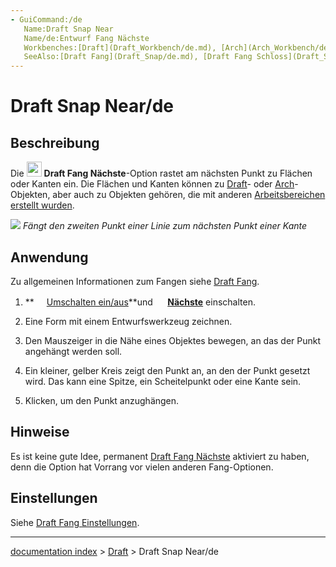 ```yaml
---
- GuiCommand:/de
   Name:Draft Snap Near
   Name/de:Entwurf Fang Nächste
   Workbenches:[Draft](Draft_Workbench/de.md), [Arch](Arch_Workbench/de.md)
   SeeAlso:[Draft Fang](Draft_Snap/de.md), [Draft Fang Schloss](Draft_Snap_Lock.md)
---
```


# Draft Snap Near/de


</div>

## Beschreibung


<div class="mw-translate-fuzzy">

Die <img alt="" src=images/Draft_Snap_Endpoint.svg  style="width:24px;"> **Draft Fang Nächste**-Option rastet am nächsten Punkt zu Flächen oder Kanten ein. Die Flächen und Kanten können zu [Draft](Draft_Workbench/de.md)- oder [Arch](Arch_Workbench/de.md)-Objekten, aber auch zu Objekten gehören, die mit anderen [Arbeitsbereichen erstellt wurden](Workbenches/de.md).


</div>

![](images/Draft_Snap_Near_example.png ) 
*Fängt den zweiten Punkt einer Linie zum nächsten Punkt einer Kante*

## Anwendung

Zu allgemeinen Informationen zum Fangen siehe [Draft Fang](Draft_Snap/de.md).


<div class="mw-translate-fuzzy">

1.  
    **<img src="images/Draft_Snap_Lock.svg" width=16px> [Umschalten ein/aus](Draft_Snap_Lock/de.md)**und **<img src="images/Draft_Snap_Near.svg" width=16px> [Nächste](Draft_Snap_Near/de.md)** einschalten.

2.  Eine Form mit einem Entwurfswerkzeug zeichnen.

3.  Den Mauszeiger in die Nähe eines Objektes bewegen, an das der Punkt angehängt werden soll.

4.  Ein kleiner, gelber Kreis zeigt den Punkt an, an den der Punkt gesetzt wird. Das kann eine Spitze, ein Scheitelpunkt oder eine Kante sein.

5.  Klicken, um den Punkt anzughängen.


</div>

## Hinweise

Es ist keine gute Idee, permanent [Draft Fang Nächste](Draft_Snap_Near/de.md) aktiviert zu haben, denn die Option hat Vorrang vor vielen anderen Fang-Optionen.

## Einstellungen

Siehe [Draft Fang Einstellungen](Draft_Snap/de#Einstellungen.md).


<div class="mw-translate-fuzzy">





</div>

---
[documentation index](../README.md) > [Draft](Draft_Workbench.md) > Draft Snap Near/de
